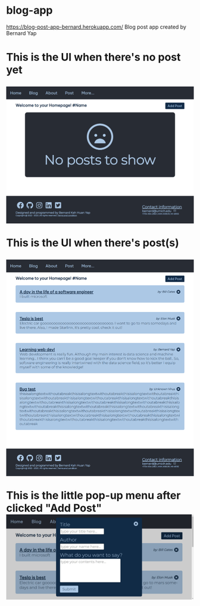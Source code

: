 # blog-app
https://blog-post-app-bernard.herokuapp.com/
Blog post app created by Bernard Yap 
<br/>

<h1>
This is the UI when there's no post yet


![no post](nopost.png)

This is the UI when there's post(s)


![normal](normal.png)

This is the little pop-up menu after clicked "Add Post"
![adding](add.png)
</h1>


